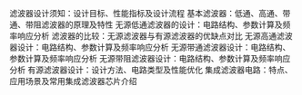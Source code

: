 滤波器设计须知：设计目标、性能指标及设计流程
基本滤波器：低通、高通、带通、带阻滤波器的原理及特性
无源低通滤波器的设计：电路结构、参数计算及频率响应分析
滤波器的比较：无源滤波器与有源滤波器的优缺点对比
无源高通滤波器设计：电路结构、参数计算及频率响应分析
无源带通滤波器设计：电路结构、参数计算及频率响应分析
无源带阻滤波器设计：电路结构、参数计算及频率响应分析
有源滤波器设计：设计方法、电路类型及性能优化
集成滤波器电路：特点、应用场景及常用集成滤波器芯片介绍
